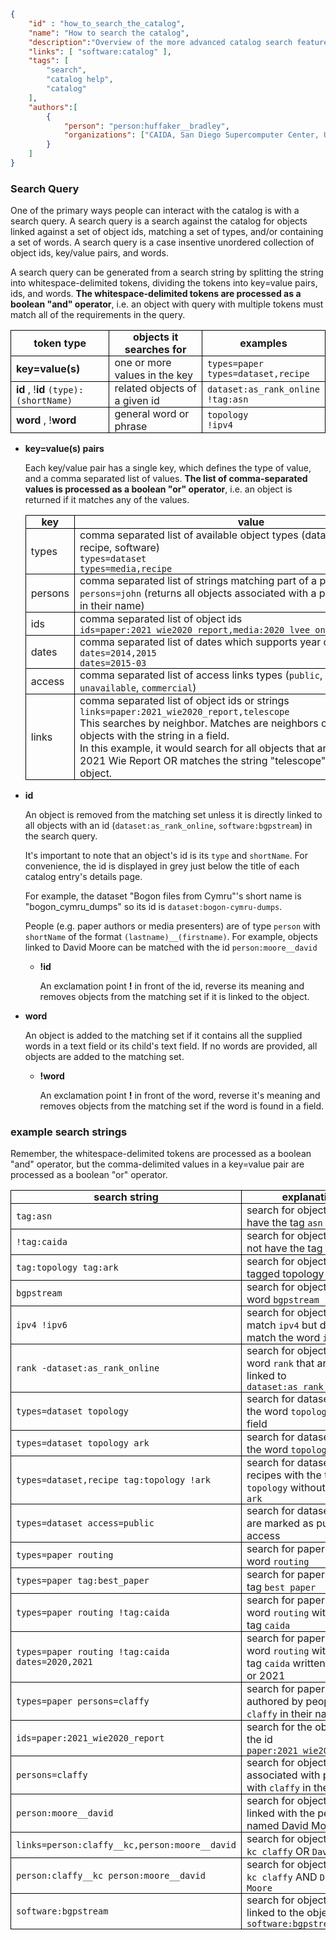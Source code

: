 ~~~json
{
    "id" : "how_to_search_the_catalog",
    "name": "How to search the catalog",
    "description":"Overview of the more advanced catalog search features.",
    "links": [ "software:catalog" ],
    "tags": [
        "search",
        "catalog help",
        "catalog"
    ],
    "authors":[
        {
            "person": "person:huffaker__bradley",
            "organizations": ["CAIDA, San Diego Supercomputer Center, University of California San Diego"]
        }
    ]
}
~~~


### Search Query

One of the primary ways people can interact with the catalog is with a search query. A search query is a search against the catalog for objects linked against a set of object ids, matching a set of types, and/or containing a set of words. A search query is a case insentive unordered collection of object ids, key/value pairs, and words.

A search query can be generated from a search string by splitting the string into whitespace-delimited tokens, dividing the tokens into key=value pairs, ids, and words.  **The whitespace-delimited tokens are processed as a boolean "and" operator**, i.e. an object with query with multiple tokens must match all of the requirements in the query.
<style>
    th, td {
        border: 1px solid black;
        padding: 0 0.5em;
    }
</style>

| token type | objects it searches for | examples |
|------|------------|---------|
| **key=value(s)** | one or more values in the key  | `types=paper` <br> `types=dataset,recipe` | 
| **id** , !**id**      `(type):(shortName)`  | related objects of a given id | `dataset:as_rank_online` <br> `!tag:asn` | 
| **word** , !**word**     | general word or phrase  | `topology` <br> `!ipv4` |

    
- **key=value(s) pairs** 

   Each key/value pair has a single key, which defines the type of value, and a comma separated list of values. **The list of comma-separated values is processed as a boolean "or" operator**, i.e. an object is returned if it matches any of the values. 

     |   key    |    value     | 
     |----------|--------------|
     |   types  |  comma separated list of available object types (dataset, paper, media, recipe, software) <br>  `types=dataset` <br> `types=media,recipe` | 
     |   persons | comma separated list of strings matching part of a person's names <br> `persons=john` (returns all objects associated with a person matching `john` in their name)  |  
     |   ids     | comma separated list of object ids <br> `ids=paper:2021_wie2020_report,media:2020_lvee_online_edition_ithena`  |
     | dates | comma separated list of dates which supports year or year-mon <br> `dates=2014,2015` <br> `dates=2015-03` |
     | access | comma separated list of access links types (`public`, `restricted`, `unavailable`, `commercial`) |
     | links | comma separated list of object ids or strings <br> `links=paper:2021_wie2020_report,telescope` <br>This searches by neighbor.  Matches are neighbors of the id's object or objects with the string in a field.<br> In this example, it would search for all objects that are related to the 2021 Wie Report OR matches the string "telescope" anywhere in the object.|

- **id** 

   An object is removed from the matching set unless it is directly linked to all objects with an id (`dataset:as_rank_online`, `software:bgpstream`) in the search query.
   
   It's important to note that an object's id is its `type` and `shortName`.  For convenience, the id is displayed in grey just below the title of each catalog entry's details page.

   For example, the dataset "Bogon files from Cymru"'s short name is "bogon_cymru_dumps" so its id is `dataset:bogon-cymru-dumps`. 

   People (e.g. paper authors or media presenters) are of type `person` with `shortName` of the format `(lastname)__(firstname)`.  For example, objects linked to  David Moore can be matched with the id `person:moore__david`

    - **!id** 

       An exclamation point **!** in front of the id, reverse its meaning and removes objects from the matching set if it is linked to the object.

- **word**

   An object is added to the matching set if it contains all the supplied words in a text field or 
   its child's text field. If no words are provided, all objects are added to the matching set.

    - **!word**

       An exclamation point **!** in front of the word, reverse it's meaning and removes objects from the matching set if the word is found in a field.

### example search strings
Remember, the whitespace-delimited tokens are processed as a boolean "and" operator, but the comma-delimited values in a key=value pair are processed as a boolean "or" operator.

|  search string | explanation | 
|----------------|-------------|
| `tag:asn`| search for objects that have the tag `asn`|
| `!tag:caida`| search for objects that do not have the tag `caida`|
| `tag:topology tag:ark` | search for objects that are tagged topology and ark
| `bgpstream` | search for objects with the word `bgpstream`  | 
| `ipv4 !ipv6` | search for objects that match `ipv4` but do not match the word `ipv6` |
| `rank -dataset:as_rank_online` | search for objects with the word `rank` that are not linked to `dataset:as_rank_online` | 
| `types=dataset topology` | search for datasets with the word `topology` in a text field |
| `types=dataset topology ark` | search for datasets with the word `topology` and `ark` |
| `types=dataset,recipe tag:topology !ark` | search for datasets or recipes with the tag `topology` without the word `ark` | 
| `types=dataset access=public` | search for datasets that are marked as public access |
| `types=paper routing` | search for papers with the word `routing` |
| `types=paper tag:best_paper` | search for papers with the tag `best paper` |
| `types=paper routing !tag:caida` | search for papers with the word `routing` without the tag `caida`|
| `types=paper routing !tag:caida dates=2020,2021` | search for papers with the word `routing` without the tag `caida` written in 2020 or 2021|
| `types=paper persons=claffy` | search for papers authored by people with `claffy` in their name |
| `ids=paper:2021_wie2020_report` | search for the object with the id `paper:2021_wie2020_report` |
| `persons=claffy` | search for objects associated with people with `claffy` in their name |
| `person:moore__david` | search for objects directly linked with the person named David Moore |
| `links=person:claffy__kc,person:moore__david` | search for objects linked to `kc claffy` OR `David Moore`|
| `person:claffy__kc person:moore__david` | search for objects linked to `kc claffy` AND `David Moore`|
| `software:bgpstream` | search for objects directly linked to the object id `software:bgpstream` |
